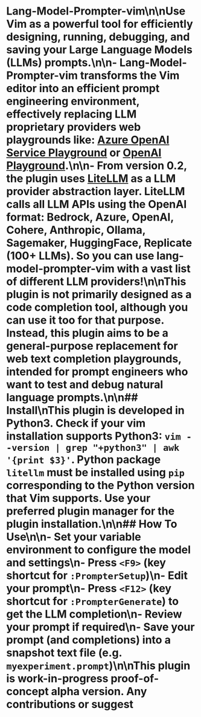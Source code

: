 # Lang-Model-Prompter-vim\n\nUse Vim as a powerful tool for efficiently designing, running, debugging, and saving your Large Language Models (LLMs) prompts.\n\n- Lang-Model-Prompter-vim transforms the Vim editor into an efficient prompt engineering environment, effectively replacing LLM proprietary providers web playgrounds like: [Azure OpenAI Service Playground](https:\/\/oai.azure.com\/{portal\/) or [OpenAI Playground](https:\/\/platform.openai.com\/playground).\n\n- From version 0.2, the plugin uses [LiteLLM](https:\/\/github.com\/BerriAI\/litellm) as a LLM provider abstraction layer.  LiteLLM calls all LLM APIs using the OpenAI format: Bedrock, Azure, OpenAI, Cohere, Anthropic, Ollama, Sagemaker, HuggingFace, Replicate (100+ LLMs). So you can use lang-model-prompter-vim with a vast list of different LLM providers!\n\nThis plugin is not primarily designed as a code completion tool, although you can use it too for that purpose. Instead, this plugin aims to be a general-purpose replacement for web text completion playgrounds, intended for prompt engineers who want to test and debug natural language prompts.\n\n## Install\nThis plugin is developed in Python3. Check if your vim installation supports Python3: `vim --version | grep "+python3" | awk '{print $3}'`. Python package `litellm` must be installed using `pip` corresponding to the Python version that Vim supports. Use your preferred plugin manager for the plugin installation.\n\n## How To Use\n\n- Set your variable environment to configure the model and settings\n- Press `<F9>` (key shortcut for `:PrompterSetup`)\n- Edit your prompt\n- Press `<F12>`  (key shortcut for `:PrompterGenerate`) to get the LLM completion\n- Review your prompt if required\n- Save your prompt (and completions) into a snapshot text file (e.g. `myexperiment.prompt`)\n\nThis plugin is work-in-progress proof-of-concept alpha version. Any contributions or suggest